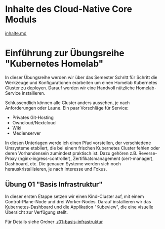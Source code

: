 # Inhalte des Cloud-Native Core Moduls

[inhalte.md](./inhalte.md)

# Einführung zur Übungsreihe "Kubernetes Homelab"

In dieser Übungsreihe werden wir über das Semester Schritt für Schritt die Werkzeuge und Konfigurationen erarbeiten um einen Homelab Kubernetes Cluster zu deployen. Darauf werden wir eine Handvoll nützliche Homelab-Service installieren. 

Schlussendlich können alle Cluster anders aussehen, je nach Anforderungen oder Laune. Ein paar Vorschläge für Service:

- Privates Git-Hosting
- Owncloud/Nextcloud
- Wiki
- Medienserver

In diesen Unterlagen werde ich einen Pfad vorstellen, der verschiedene Umsysteme etabliert, die bei einem frischen Kubernetes Cluster fehlen oder deren Vorhandensein zumindest praktisch ist. Dazu gehören z.B. Reverse-Proxy (nginx-ingress-controller), Zertifikatsmanagement (cert-manager), Dashboard, etc. Die genauen Systeme werden sich noch herauskristallisieren, je nach Interesse und Fokus.

## Übung 01 "Basis Infrastruktur"

In dieser ersten Etappe setzen wir einen Kind-Cluster auf, mit einem Control-Plane-Node und drei Worker-Nodes. Darauf installieren wir das Kubernetes-Dashboard und die Applikation "Kubeview", die eine visuelle Übersicht zur Verfügung stellt.

Für Details siehe Ordner [./01-basis-infrastruktur](./01-basis-infrastruktur/Uebung.md)
